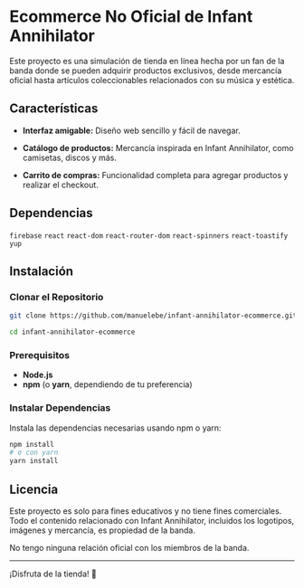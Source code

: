 # Ecommerce No Oficial de Infant Annihilator

Este proyecto es una simulación de tienda en línea hecha por un fan de la banda donde se pueden adquirir productos exclusivos, desde mercancía oficial hasta artículos coleccionables relacionados con su música y estética.

## Características

- **Interfaz amigable:** Diseño web sencillo y fácil de navegar.

- **Catálogo de productos:** Mercancía inspirada en Infant Annihilator, como camisetas, discos y más.

- **Carrito de compras:** Funcionalidad completa para agregar productos y realizar el checkout.


## Dependencias

``firebase`` ``react`` ``react-dom`` ``react-router-dom`` ``react-spinners`` ``react-toastify`` ``yup``

## Instalación

### Clonar el Repositorio

```bash
git clone https://github.com/manuelebe/infant-annihilator-ecommerce.git

cd infant-annihilator-ecommerce
```
### Prerequisitos

- **Node.js**
- **npm** (o **yarn**, dependiendo de tu preferencia)

### Instalar Dependencias

Instala las dependencias necesarias usando npm o yarn:

```bash
npm install
# o con yarn
yarn install
```

## Licencia

Este proyecto es solo para fines educativos y no tiene fines comerciales. Todo el contenido relacionado con Infant Annihilator, incluidos los logotipos, imágenes y mercancía, es propiedad de la banda. 

No tengo ninguna relación oficial con los miembros de la banda.

----

¡Disfruta de la tienda! 🤘